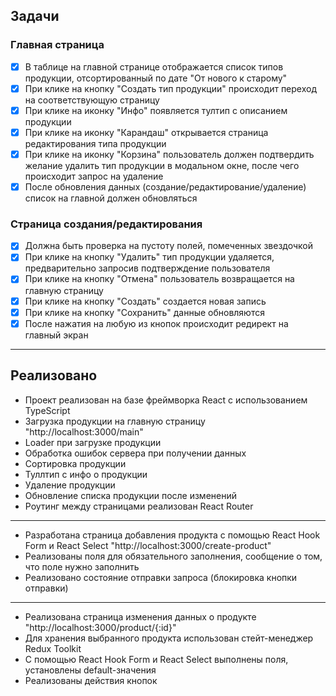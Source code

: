 ## Задачи

### Главная страница

- [x] В таблице на главной странице отображается список типов продукции, отсортированный по дате "От нового к старому"
- [x] При клике на кнопку "Создать тип продукции" происходит переход на соответствующую страницу
- [x] При клике на иконку "Инфо" появляется тултип с описанием продукции
- [x] При клике на иконку "Карандаш" открывается страница редактирования типа продукции
- [x] При клике на иконку "Корзина" пользователь должен подтвердить желание удалить тип продукции в модальном окне, после чего происходит запрос на удаление
- [x] После обновления данных (создание/редактирование/удаление) список на главной должен обновляться

### Страница создания/редактирования

- [x] Должна быть проверка на пустоту полей, помеченных звездочкой
- [x] При клике на кнопку "Удалить" тип продукции удаляется, предварительно запросив подтверждение пользователя
- [x] При клике на кнопку "Отмена" пользователь возвращается на главную страницу
- [x] При клике на кнопку "Создать" создается новая запись
- [x] При клике на кнопку "Сохранить" данные обновляются
- [x] После нажатия на любую из кнопок происходит редирект на главный экран

---

## Реализовано

- Проект реализован на базе фреймворка React с использованием TypeScript
- Загрузка продукции на главную страницу "http://localhost:3000/main"
- Loader при загрузке продукции
- Обработка ошибок сервера при получении данных
- Сортировка продукции
- Туллтип с инфо о продукции
- Удаление продукции
- Обновление списка продукции после изменений
- Роутинг между страницами реализован React Router

---

- Разработана страница добавления продукта с помощью React Hook Form и React Select "http://localhost:3000/create-product"
- Реализованы поля для обязательного заполнения, сообщение о том, что поле нужно заполнить
- Реализовано состояние отправки запроса (блокировка кнопки отправки)

---

- Реализована страница изменения данных о продукте "http://localhost:3000/product/{:id}"
- Для хранения выбранного продукта использован стейт-менеджер Redux Toolkit
- С помощью React Hook Form и React Select выполнены поля, установлены default-значения
- Реализованы действия кнопок
